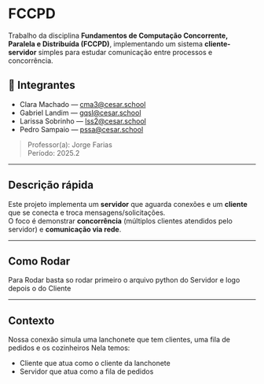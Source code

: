 # FCCPD 

Trabalho da disciplina **Fundamentos de Computação Concorrente, Paralela e Distribuída (FCCPD)**, implementando um sistema **cliente-servidor** simples para estudar comunicação entre processos e concorrência.

## 👥 Integrantes
- Clara Machado — <cma3@cesar.school>
- Gabriel Landim — <gqsl@cesar.school>
- Larissa Sobrinho — <lss2@cesar.school>
- Pedro Sampaio — <pssa@cesar.school>

> Professor(a): Jorge Farias  
> Período: 2025.2

---

##  Descrição rápida
Este projeto implementa um **servidor** que aguarda conexões e um **cliente** que se conecta e troca mensagens/solicitações.  
O foco é demonstrar **concorrência** (múltiplos clientes atendidos pelo servidor) e **comunicação via rede**.

---

##  Como Rodar
Para Rodar basta so rodar primeiro o arquivo python do Servidor e logo depois o do Cliente

---

##  Contexto
Nossa conexão simula uma lanchonete que tem clientes, uma fila de pedidos e os cozinheiros Nela temos:
- Cliente que atua como o cliente da lanchonete
- Servidor que atua como a fila de pedidos
  
